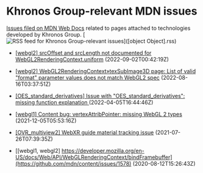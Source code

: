# Khronos Group-relevant MDN issues

[Issues filed on MDN Web Docs](https://github.com/mdn/content/issues) related to pages attached to technologies developed by Khronos Group. [![RSS feed for Khronos Group-relevant issues](https://www.w3.org/QA/2007/04/feed_icon)]([object Object].rss)

* [[webgl2] srcOffset and srcLength not documented for WebGL2RenderingContext.uniform](https://github.com/mdn/content/issues/20225) (2022-09-02T00:42:19Z)
  
* [[webgl2] WebGL2RenderingContext»texSubImage3D page: List of valid "format" parameter values does not match WebGL2 spec](https://github.com/mdn/content/issues/19610) (2022-08-16T03:37:51Z)
  
* [[OES_standard_derivatives] Issue with "OES_standard_derivatives": missing function explanation ](https://github.com/mdn/content/issues/14715) (2022-04-05T16:44:46Z)
  
* [[webgl1] Content bug: vertexAttribPointer: missing WebGL 2 types](https://github.com/mdn/content/issues/10975) (2021-12-05T05:53:16Z)
  
* [[OVR_multiview2] WebXR guide material tracking issue](https://github.com/mdn/content/issues/7276) (2021-07-26T07:39:35Z)
  
* [[webgl1, webgl2] https://developer.mozilla.org/en-US/docs/Web/API/WebGLRenderingContext/bindFramebuffer](https://github.com/mdn/content/issues/1578) (2020-08-12T15:26:43Z)
  
